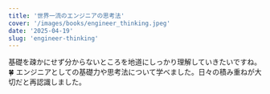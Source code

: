 ```yaml
---
title: '世界一流のエンジニアの思考法'
cover: '/images/books/engineer_thinking.jpeg'
date: '2025-04-19'
slug: 'engineer-thinking'
---
```


基礎を疎かにせず分からないところを地道にしっかり理解していきたいですね。🍀
エンジニアとしての基礎力や思考法について学べました。日々の積み重ねが大切だと再認識しました。
